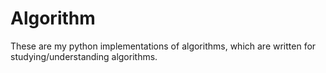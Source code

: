 # Algorithm
 These are my python implementations of algorithms, which are written for studying/understanding algorithms.
